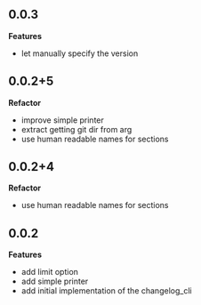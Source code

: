 ## 0.0.3

**Features**

- let manually specify the version

## 0.0.2+5

**Refactor**

- improve simple printer
- extract getting git dir from arg
- use human readable names for sections

## 0.0.2+4

**Refactor**

- use human readable names for sections

## 0.0.2

**Features**

- add limit option
- add simple printer
- add initial implementation of the changelog_cli
